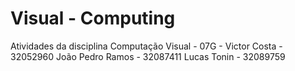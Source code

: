 # Visual - Computing
Atividades da disciplina Computação Visual - 07G - 
Victor Costa - 32052960
João Pedro Ramos - 32087411
Lucas Tonin - 32089759
